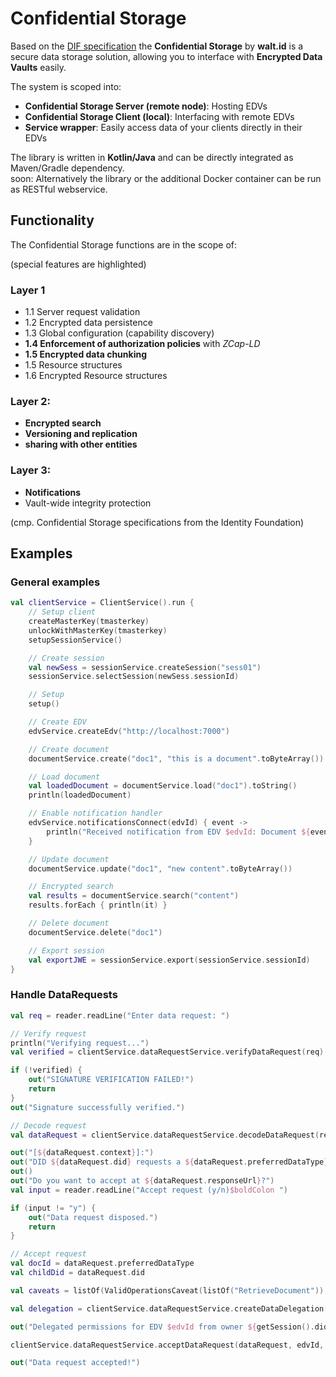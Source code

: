 # Confidential Storage

Based on the [DIF specification](https://identity.foundation/confidential-storage/) the **Confidential Storage** by **walt.id** is a secure data storage solution, allowing you to interface with
**Encrypted Data Vaults** easily.

The system is scoped into:

- **Confidential Storage Server (remote node)**: Hosting EDVs
- **Confidential Storage Client (local)**: Interfacing with remote EDVs
- **Service wrapper**: Easily access data of your clients directly in their EDVs

The library is written in **Kotlin/Java** and can be directly integrated as Maven/Gradle dependency.  
soon: Alternatively the library or the additional Docker container can be run as RESTful webservice.

## Functionality

The Confidential Storage functions are in the scope of:

(special features are highlighted)

### Layer 1

- 1.1 Server request validation
- 1.2 Encrypted data persistence
- 1.3 Global configuration (capability discovery)
- **1.4 Enforcement of authorization policies** with *ZCap-LD*
- **1.5 Encrypted data chunking**
- 1.5 Resource structures
- 1.6 Encrypted Resource structures

### Layer 2:

- **Encrypted search**
- **Versioning and replication**
- **sharing with other entities**

### Layer 3:

- **Notifications**
- Vault-wide integrity protection

(cmp. Confidential Storage specifications from the Identity Foundation)

## Examples

### General examples

```kotlin
val clientService = ClientService().run {
    // Setup client
    createMasterKey(tmasterkey)
    unlockWithMasterKey(tmasterkey)
    setupSessionService()

    // Create session
    val newSess = sessionService.createSession("sess01")
    sessionService.selectSession(newSess.sessionId)

    // Setup
    setup()

    // Create EDV
    edvService.createEdv("http://localhost:7000")

    // Create document
    documentService.create("doc1", "this is a document".toByteArray())

    // Load document
    val loadedDocument = documentService.load("doc1").toString()
    println(loadedDocument)

    // Enable notification handler
    edvService.notificationsConnect(edvId) { event ->
        println("Received notification from EDV $edvId: Document ${event.documentId} was ${event.operation.name} by ${event.invoker}.")
    }

    // Update document
    documentService.update("doc1", "new content".toByteArray())

    // Encrypted search
    val results = documentService.search("content")
    results.forEach { println(it) }

    // Delete document
    documentService.delete("doc1")

    // Export session
    val exportJWE = sessionService.export(sessionService.sessionId)
}
```

### Handle DataRequests

```kotlin
val req = reader.readLine("Enter data request: ")

// Verify request
println("Verifying request...")
val verified = clientService.dataRequestService.verifyDataRequest(req)

if (!verified) {
    out("SIGNATURE VERIFICATION FAILED!")
    return
}
out("Signature successfully verified.")

// Decode request
val dataRequest = clientService.dataRequestService.decodeDataRequest(req)

out("[${dataRequest.context}]:")
out("DID ${dataRequest.did} requests a ${dataRequest.preferredDataType}.")
out()
out("Do you want to accept at ${dataRequest.responseUrl}?")
val input = reader.readLine("Accept request (y/n)$boldColon ")

if (input != "y") {
    out("Data request disposed.")
    return
}

// Accept request
val docId = dataRequest.preferredDataType
val childDid = dataRequest.did

val caveats = listOf(ValidOperationsCaveat(listOf("RetrieveDocument")), ValidOperationTargetsCaveat(listOf(docId)))

val delegation = clientService.dataRequestService.createDataDelegation(edvId, childDid, caveats)

out("Delegated permissions for EDV $edvId from owner ${getSession().did} to child $childDid!")

clientService.dataRequestService.acceptDataRequest(dataRequest, edvId, delegation)

out("Data request accepted!")
```

